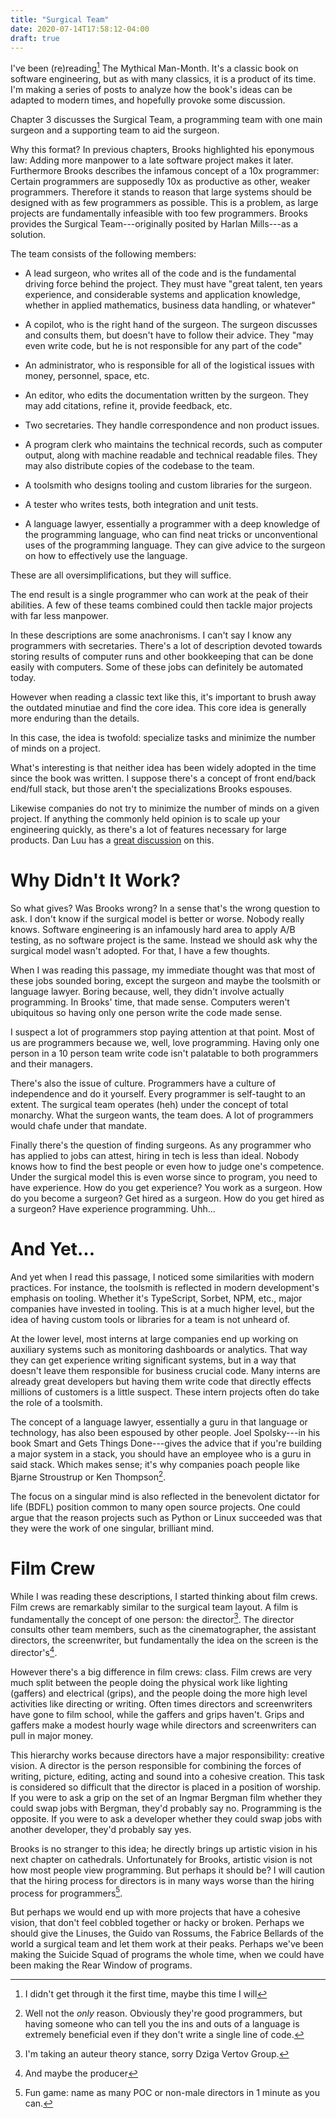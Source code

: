 ```yaml
---
title: "Surgical Team"
date: 2020-07-14T17:58:12-04:00
draft: true
---
```


I've been (re)reading[^1] The Mythical Man-Month. It's a classic book
on software engineering, but as with many classics, it is a product of
its time. I'm making a series of posts to analyze how the book's ideas
can be adapted to modern times, and hopefully provoke some discussion.

[^1]: I didn't get through it the first time, maybe this time I will

Chapter 3 discusses the Surgical Team, a programming team with one
main surgeon and a supporting team to aid the surgeon.

Why this format? In previous chapters, Brooks highlighted his
eponymous law: Adding more manpower to a late software project makes
it later. Furthermore Brooks describes the infamous concept of a 10x
programmer: Certain programmers are supposedly 10x as productive as
other, weaker programmers. Therefore it stands to reason that large
systems should be designed with as few programmers as possible. This
is a problem, as large projects are fundamentally infeasible with too
few programmers. Brooks provides the Surgical Team---originally
posited by Harlan Mills---as a solution.

The team consists of the following members:

- A lead surgeon, who writes all of the code and is the fundamental
  driving force behind the project. They must have "great talent, ten
  years experience, and considerable systems and application
  knowledge, whether in applied mathematics, business data handling,
  or whatever"

- A copilot, who is the right hand of the surgeon. The surgeon
  discusses and consults them, but doesn't have to follow their
  advice. They "may even write code, but he is not responsible for any
  part of the code"

- An administrator, who is responsible for all of the logistical
  issues with money, personnel, space, etc.

- An editor, who edits the documentation written by the surgeon. They
  may add citations, refine it, provide feedback, etc.

- Two secretaries. They handle correspondence and non product issues.

- A program clerk who maintains the technical records, such as
  computer output, along with machine readable and technical readable
  files. They may also distribute copies of the codebase to the team.

- A toolsmith who designs tooling and custom libraries for the surgeon.

- A tester who writes tests, both integration and unit tests.

- A language lawyer, essentially a programmer with a deep knowledge of
  the programming language, who can find neat tricks or unconventional
  uses of the programming language. They can give advice to the
  surgeon on how to effectively use the language.

These are all oversimplifications, but they will suffice.

The end result is a single programmer who can work at the peak of
their abilities. A few of these teams combined could then tackle major
projects with far less manpower.

In these descriptions are some anachronisms. I can't say I know any
programmers with secretaries. There's a lot of description devoted
towards storing results of computer runs and other bookkeeping that
can be done easily with computers. Some of these jobs can definitely
be automated today.

However when reading a classic text like this, it's important to brush
away the outdated minutiae and find the core idea. This core idea is
generally more enduring than the details.

In this case, the idea is twofold: specialize tasks and minimize the
number of minds on a project.

What's interesting is that neither idea has been widely adopted in the
time since the book was written. I suppose there's a concept of front
end/back end/full stack, but those aren't the specializations Brooks
espouses.

Likewise companies do not try to minimize the number of minds on a
given project. If anything the commonly held opinion is to scale up
your engineering quickly, as there's a lot of features necessary for
large products. Dan Luu has a [great
discussion](https://danluu.com/sounds-easy/) on this.

# Why Didn't It Work?

So what gives? Was Brooks wrong? In a sense that's the wrong question
to ask. I don't know if the surgical model is better or worse. Nobody
really knows. Software engineering is an infamously hard area to apply
A/B testing, as no software project is the same. Instead we should ask
why the surgical model wasn't adopted. For that, I have a few thoughts.

When I was reading this passage, my immediate thought was that most of
these jobs sounded boring, except the surgeon and maybe the toolsmith
or language lawyer. Boring because, well, they didn't involve actually
programming. In Brooks' time, that made sense. Computers weren't
ubiquitous so having only one person write the code made sense.

I suspect a lot of programmers stop paying attention at that
point. Most of us are programmers because we, well, love
programming. Having only one person in a 10 person team write code
isn't palatable to both programmers and their managers.

There's also the issue of culture. Programmers have a culture of
independence and do it yourself. Every programmer is self-taught to an
extent. The surgical team operates (heh) under the concept of total
monarchy. What the surgeon wants, the team does. A lot of programmers
would chafe under that mandate.

Finally there's the question of finding surgeons. As any programmer
who has applied to jobs can attest, hiring in tech is less than
ideal. Nobody knows how to find the best people or even how to judge
one's competence. Under the surgical model this is even worse since to
program, you need to have experience. How do you get experience? You
work as a surgeon. How do you become a surgeon? Get hired as a
surgeon. How do you get hired as a surgeon? Have experience
programming. Uhh...

# And Yet...

And yet when I read this passage, I noticed some similarities with
modern practices. For instance, the toolsmith is reflected in modern
development's emphasis on tooling. Whether it's TypeScript, Sorbet,
NPM, etc., major companies have invested in tooling. This is at a much
higher level, but the idea of having custom tools or libraries for a
team is not unheard of.

At the lower level, most interns at large companies end up working on
auxiliary systems such as monitoring dashboards or analytics. That way
they can get experience writing significant systems, but in a way that
doesn't leave them responsible for business crucial code. Many interns
are already great developers but having them write code that directly
effects millions of customers is a little suspect. These intern
projects often do take the role of a toolsmith.

The concept of a language lawyer, essentially a guru in that language
or technology, has also been espoused by other people. Joel
Spolsky---in his book Smart and Gets Things Done---gives the advice
that if you're building a major system in a stack, you should have an
employee who is a guru in said stack. Which makes sense; it's why
companies poach people like Bjarne Stroustrup or Ken Thompson[^2].

[^2]: Well not the *only* reason. Obviously they're good programmers,
	but having someone who can tell you the ins and outs of a language
	is extremely beneficial even if they don't write a single line of
	code.

The focus on a singular mind is also reflected in the benevolent
dictator for life (BDFL) position common to many open source
projects. One could argue that the reason projects such as Python or
Linux succeeded was that they were the work of one singular, brilliant
mind.


# Film Crew

While I was reading these descriptions, I started thinking about film
crews. Film crews are remarkably similar to the surgical team
layout. A film is fundamentally the concept of one person: the
director[^3]. The director consults other team members, such as the
cinematographer, the assistant directors, the screenwriter, but
fundamentally the idea on the screen is the director's[^4].

[^3]: I'm taking an auteur theory stance, sorry Dziga Vertov Group.

[^4]: And maybe the producer

However there's a big difference in film crews: class. Film crews are
very much split between the people doing the physical work like
lighting (gaffers) and electrical (grips), and the people doing the
more high level activities like directing or writing. Often times
directors and screenwriters have gone to film school, while the
gaffers and grips haven't. Grips and gaffers make a modest hourly wage
while directors and screenwriters can pull in major money.

This hierarchy works because directors have a major responsibility:
creative vision. A director is the person responsible for combining
the forces of writing, picture, editing, acting and sound into a
cohesive creation. This task is considered so difficult that the
director is placed in a position of worship. If you were to ask a grip
on the set of an Ingmar Bergman film whether they could swap jobs with
Bergman, they'd probably say no. Programming is the opposite. If you
were to ask a developer whether they could swap jobs with another
developer, they'd probably say yes.

Brooks is no stranger to this idea; he directly brings up artistic
vision in his next chapter on cathedrals. Unfortunately for Brooks,
artistic vision is not how most people view programming. But perhaps
it should be? I will caution that the hiring process for directors is
in many ways worse than the hiring process for programmers[^5].

[^5]: Fun game: name as many POC or non-male directors in 1 minute as
    you can.

But perhaps we would end up with more projects that have a cohesive
vision, that don't feel cobbled together or hacky or broken. Perhaps
we should give the Linuses, the Guido van Rossums, the Fabrice
Bellards of the world a surgical team and let them work at their
peaks. Perhaps we've been making the Suicide Squad of programs the
whole time, when we could have been making the Rear Window of
programs.
